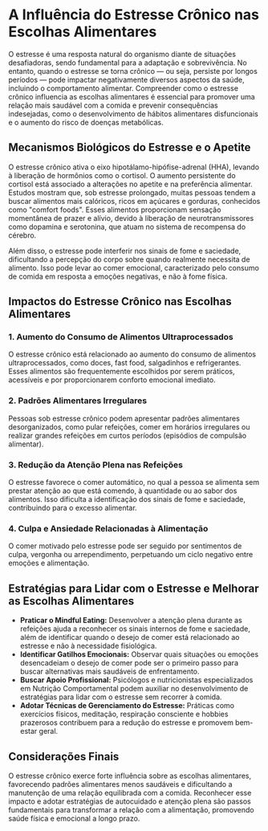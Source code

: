 # A Influência do Estresse Crônico nas Escolhas Alimentares

O estresse é uma resposta natural do organismo diante de situações desafiadoras, sendo fundamental para a adaptação e sobrevivência. No entanto, quando o estresse se torna crônico — ou seja, persiste por longos períodos — pode impactar negativamente diversos aspectos da saúde, incluindo o comportamento alimentar. Compreender como o estresse crônico influencia as escolhas alimentares é essencial para promover uma relação mais saudável com a comida e prevenir consequências indesejadas, como o desenvolvimento de hábitos alimentares disfuncionais e o aumento do risco de doenças metabólicas.

## Mecanismos Biológicos do Estresse e o Apetite

O estresse crônico ativa o eixo hipotálamo-hipófise-adrenal (HHA), levando à liberação de hormônios como o cortisol. O aumento persistente do cortisol está associado a alterações no apetite e na preferência alimentar. Estudos mostram que, sob estresse prolongado, muitas pessoas tendem a buscar alimentos mais calóricos, ricos em açúcares e gorduras, conhecidos como "comfort foods". Esses alimentos proporcionam sensação momentânea de prazer e alívio, devido à liberação de neurotransmissores como dopamina e serotonina, que atuam no sistema de recompensa do cérebro.

Além disso, o estresse pode interferir nos sinais de fome e saciedade, dificultando a percepção do corpo sobre quando realmente necessita de alimento. Isso pode levar ao comer emocional, caracterizado pelo consumo de comida em resposta a emoções negativas, e não à fome física.

## Impactos do Estresse Crônico nas Escolhas Alimentares

### 1. **Aumento do Consumo de Alimentos Ultraprocessados**
O estresse crônico está relacionado ao aumento do consumo de alimentos ultraprocessados, como doces, fast food, salgadinhos e refrigerantes. Esses alimentos são frequentemente escolhidos por serem práticos, acessíveis e por proporcionarem conforto emocional imediato.

### 2. **Padrões Alimentares Irregulares**
Pessoas sob estresse crônico podem apresentar padrões alimentares desorganizados, como pular refeições, comer em horários irregulares ou realizar grandes refeições em curtos períodos (episódios de compulsão alimentar).

### 3. **Redução da Atenção Plena nas Refeições**
O estresse favorece o comer automático, no qual a pessoa se alimenta sem prestar atenção ao que está comendo, à quantidade ou ao sabor dos alimentos. Isso dificulta a identificação dos sinais de fome e saciedade, contribuindo para o excesso alimentar.

### 4. **Culpa e Ansiedade Relacionadas à Alimentação**
O comer motivado pelo estresse pode ser seguido por sentimentos de culpa, vergonha ou arrependimento, perpetuando um ciclo negativo entre emoções e alimentação.

## Estratégias para Lidar com o Estresse e Melhorar as Escolhas Alimentares

- **Praticar o Mindful Eating:** Desenvolver a atenção plena durante as refeições ajuda a reconhecer os sinais internos de fome e saciedade, além de identificar quando o desejo de comer está relacionado ao estresse e não à necessidade fisiológica.
- **Identificar Gatilhos Emocionais:** Observar quais situações ou emoções desencadeiam o desejo de comer pode ser o primeiro passo para buscar alternativas mais saudáveis de enfrentamento.
- **Buscar Apoio Profissional:** Psicólogos e nutricionistas especializados em Nutrição Comportamental podem auxiliar no desenvolvimento de estratégias para lidar com o estresse sem recorrer à comida.
- **Adotar Técnicas de Gerenciamento do Estresse:** Práticas como exercícios físicos, meditação, respiração consciente e hobbies prazerosos contribuem para a redução do estresse e promovem bem-estar geral.

## Considerações Finais

O estresse crônico exerce forte influência sobre as escolhas alimentares, favorecendo padrões alimentares menos saudáveis e dificultando a manutenção de uma relação equilibrada com a comida. Reconhecer esse impacto e adotar estratégias de autocuidado e atenção plena são passos fundamentais para transformar a relação com a alimentação, promovendo saúde física e emocional a longo prazo.
